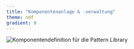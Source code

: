 ```yaml
---
title: "Komponentenanlage & -verwaltung"
theme: ndf
gradient: 0
---
```

![Komponentendefinition für die Pattern Library](images/typo3-component.png)


